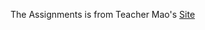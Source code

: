 The Assignments is from Teacher Mao's [Site](https://github.com/jiamingmao/data-analysis/tree/master/Assignments)
